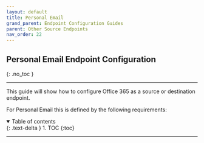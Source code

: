 ```yaml
---
layout: default
title: Personal Email
grand_parent: Endpoint Configuration Guides
parent: Other Source Endpoints
nav_order: 22
---
```


## Personal Email Endpoint Configuration
{: .no_toc }

---

This guide will show how to configure Office 365 as a source or destination endpoint. 

For Personal Email this is defined by the following requirements:

<a name="top"></a>
<details open markdown="block">
  <summary>
    Table of contents
  </summary>
  {: .text-delta }
1. TOC
{:toc}
</details>

---
